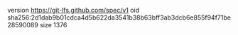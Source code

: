 version https://git-lfs.github.com/spec/v1
oid sha256:2d1dab9b01cdca4d5b622da3541b38b63bff3ab3dcb6e855f94f71be28590089
size 1376
